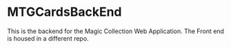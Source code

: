 # MTGCardsBackEnd
This is the backend for the Magic Collection Web Application.
The Front end is housed in a different repo.
